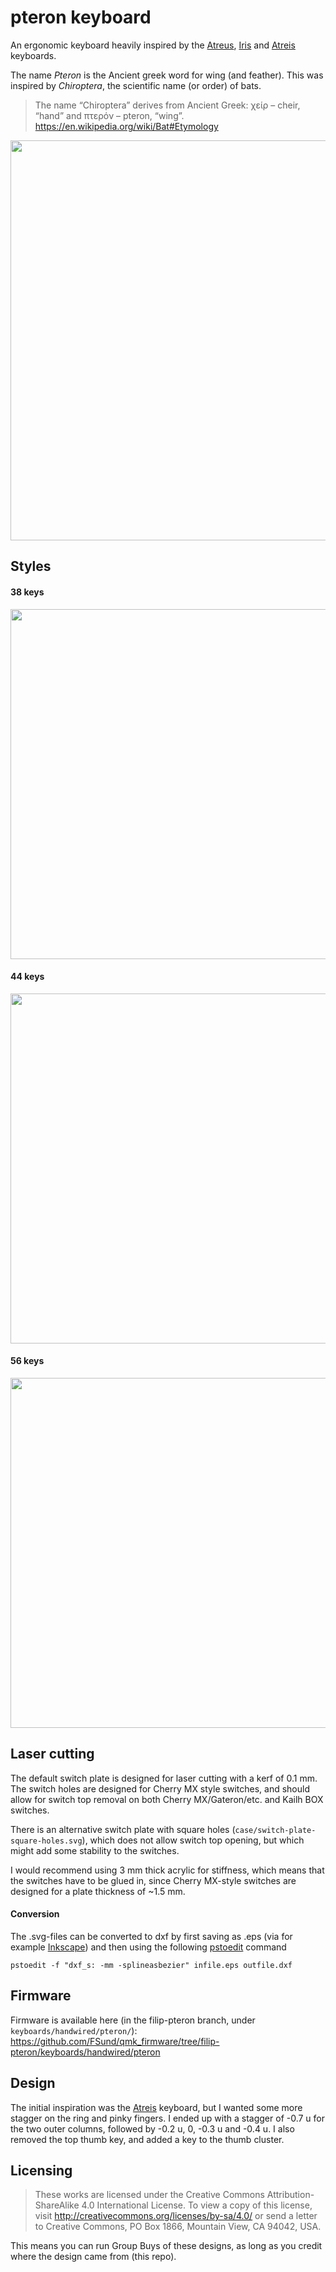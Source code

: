 # pteron keyboard
An ergonomic keyboard heavily inspired by the [Atreus](https://github.com/technomancy/atreus), [Iris](https://github.com/keebio/iris-case) and [Atreis](https://github.com/dekonnection/atreis) keyboards.

The name *Pteron* is the Ancient greek word for wing (and feather). This was inspired by *Chiroptera*, the scientific name (or order) of bats.
> The name “Chiroptera” derives from Ancient Greek: χείρ – cheir, “hand” and πτερόν – pteron, “wing”.
https://en.wikipedia.org/wiki/Bat#Etymology

<img src="https://i.imgur.com/9QhPlVD.jpg" width="640">

## Styles
#### 38 keys
<img src="https://github.com/FSund/zuboard/blob/master/images/38key-switch-plate.png" width="560">

#### 44 keys
<img src="https://github.com/FSund/zuboard/blob/master/images/44key-switch-plate.png" width="560">

#### 56 keys
<img src="https://github.com/FSund/zuboard/blob/master/images/56key-switch-plate.png" width="560">

## Laser cutting
The default switch plate is designed for laser cutting with a kerf of 0.1 mm. The switch holes are designed for Cherry MX style switches, and should allow for switch top removal on both Cherry MX/Gateron/etc. and Kailh BOX switches. 

There is an alternative switch plate with square holes (`case/switch-plate-square-holes.svg`), which does not allow switch top opening, but which might add some stability to the switches.

I would recommend using 3 mm thick acrylic for stiffness, which means that the switches have to be glued in, since Cherry MX-style switches are designed for a plate thickness of ~1.5 mm.

#### Conversion
The .svg-files can be converted to dxf by first saving as .eps (via for example [Inkscape](https://inkscape.org/)) and then using the following [pstoedit](http://pstoedit.net/) command

    pstoedit -f "dxf_s: -mm -splineasbezier" infile.eps outfile.dxf

## Firmware
Firmware is available here (in the filip-pteron branch, under `keyboards/handwired/pteron/`): https://github.com/FSund/qmk_firmware/tree/filip-pteron/keyboards/handwired/pteron

## Design
The initial inspiration was the [Atreis](https://github.com/dekonnection/atreis) keyboard, but I wanted some more stagger on the ring and pinky fingers. I ended up with a stagger of -0.7 u for the two outer columns, followed by -0.2 u, 0, -0.3 u and -0.4 u. I also removed the top thumb key, and added a key to the thumb cluster. 

## Licensing
> These works are licensed under the Creative Commons Attribution-ShareAlike 4.0 International License. To view a copy of this license, visit http://creativecommons.org/licenses/by-sa/4.0/ or send a letter to Creative Commons, PO Box 1866, Mountain View, CA 94042, USA.

This means you can run Group Buys of these designs, as long as you credit where the design came from (this repo).
